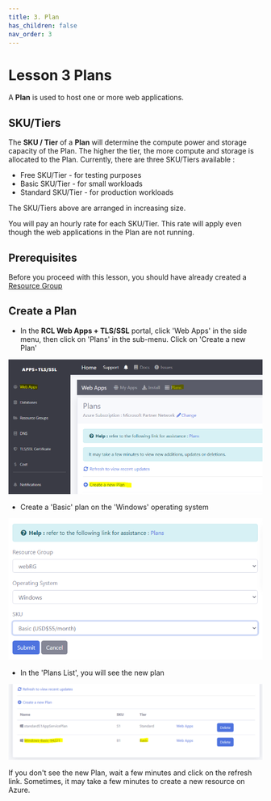 ```yaml
---
title: 3. Plan
has_children: false
nav_order: 3
---
```


# Lesson 3 Plans

A **Plan** is used to host one or more web applications. 

## SKU/Tiers

The **SKU / Tier** of a **Plan** will determine the compute power and storage capacity of the Plan. The higher the tier, the more compute and storage is allocated to the Plan. Currently, there are three SKU/Tiers available :

- Free SKU/Tier - for testing purposes
- Basic SKU/Tier - for small workloads
- Standard SKU/Tier - for production workloads

The SKU/Tiers above are arranged in increasing size.

You will pay an hourly rate for each SKU/Tier. This rate will apply even though the web applications in the Plan are not running.

## Prerequisites

Before you proceed with this lesson, you should have already created a [Resource Group](https://rcl-cloud-apps.github.io/cloud101/2-resource-groups.html) 

## Create a Plan

- In the **RCL Web Apps + TLS/SSL** portal, click 'Web Apps' in the side menu, then click on 'Plans' in the sub-menu. Click on 'Create a new Plan'

![plan](images/plan-create.PNG)

- Create a 'Basic' plan on the 'Windows' operating system

![plan](images/plan-create2.PNG)

- In the 'Plans List', you will see the new plan

![plan](images/plan-list.PNG)

If you don't see the new Plan, wait a few minutes and click on the refresh link. Sometimes, it may take a few minutes to create a new resource on Azure.





